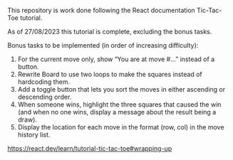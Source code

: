 This repository is work done following the React documentation Tic-Tac-Toe tutorial.

As of 27/08/2023 this tutorial is complete, excluding the bonus tasks.

Bonus tasks to be implemented (in order of increasing difficulty):
  1.  For the current move only, show “You are at move #…” instead of a button.
  2.  Rewrite Board to use two loops to make the squares instead of hardcoding them.
  3.  Add a toggle button that lets you sort the moves in either ascending or descending order.
  4.  When someone wins, highlight the three squares that caused the win (and when no one wins, display a message about the result being a draw).
  5.  Display the location for each move in the format (row, col) in the move history list.

https://react.dev/learn/tutorial-tic-tac-toe#wrapping-up
